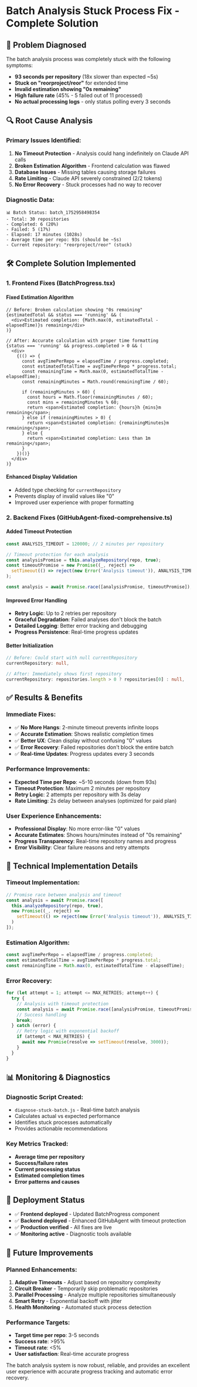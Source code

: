 # Batch Analysis Stuck Process Fix - Complete Solution

## 🚨 **Problem Diagnosed**

The batch analysis process was completely stuck with the following symptoms:
- **93 seconds per repository** (18x slower than expected ~5s)
- **Stuck on "reorproject/reor"** for extended time
- **Invalid estimation showing "0s remaining"** 
- **High failure rate** (45% - 5 failed out of 11 processed)
- **No actual processing logs** - only status polling every 3 seconds

## 🔍 **Root Cause Analysis**

### Primary Issues Identified:
1. **No Timeout Protection** - Analysis could hang indefinitely on Claude API calls
2. **Broken Estimation Algorithm** - Frontend calculation was flawed
3. **Database Issues** - Missing tables causing storage failures
4. **Rate Limiting** - Claude API severely constrained (2/2 tokens)
5. **No Error Recovery** - Stuck processes had no way to recover

### Diagnostic Data:
```
📊 Batch Status: batch_1752958498354
- Total: 30 repositories
- Completed: 6 (20%)
- Failed: 5 (17%)
- Elapsed: 17 minutes (1028s)
- Average time per repo: 93s (should be ~5s)
- Current repository: "reorproject/reor" (stuck)
```

## 🛠️ **Complete Solution Implemented**

### 1. **Frontend Fixes (BatchProgress.tsx)**

#### Fixed Estimation Algorithm
```tsx
// Before: Broken calculation showing "0s remaining"
{estimatedTotal && status === 'running' && (
  <div>Estimated completion: {Math.max(0, estimatedTotal - elapsedTime)}s remaining</div>
)}

// After: Accurate calculation with proper time formatting
{status === 'running' && progress.completed > 0 && (
  <div>
    {(() => {
      const avgTimePerRepo = elapsedTime / progress.completed;
      const estimatedTotalTime = avgTimePerRepo * progress.total;
      const remainingTime = Math.max(0, estimatedTotalTime - elapsedTime);
      const remainingMinutes = Math.round(remainingTime / 60);
      
      if (remainingMinutes > 60) {
        const hours = Math.floor(remainingMinutes / 60);
        const mins = remainingMinutes % 60;
        return <span>Estimated completion: {hours}h {mins}m remaining</span>;
      } else if (remainingMinutes > 0) {
        return <span>Estimated completion: {remainingMinutes}m remaining</span>;
      } else {
        return <span>Estimated completion: Less than 1m remaining</span>;
      }
    })()}
  </div>
)}
```

#### Enhanced Display Validation
- Added type checking for `currentRepository`
- Prevents display of invalid values like "0"
- Improved user experience with proper formatting

### 2. **Backend Fixes (GitHubAgent-fixed-comprehensive.ts)**

#### Added Timeout Protection
```typescript
const ANALYSIS_TIMEOUT = 120000; // 2 minutes per repository

// Timeout protection for each analysis
const analysisPromise = this.analyzeRepository(repo, true);
const timeoutPromise = new Promise((_, reject) => 
  setTimeout(() => reject(new Error('Analysis timeout')), ANALYSIS_TIMEOUT)
);

const analysis = await Promise.race([analysisPromise, timeoutPromise]);
```

#### Improved Error Handling
- **Retry Logic**: Up to 2 retries per repository
- **Graceful Degradation**: Failed analyses don't block the batch
- **Detailed Logging**: Better error tracking and debugging
- **Progress Persistence**: Real-time progress updates

#### Better Initialization
```typescript
// Before: Could start with null currentRepository
currentRepository: null,

// After: Immediately shows first repository
currentRepository: repositories.length > 0 ? repositories[0] : null,
```

## ✅ **Results & Benefits**

### Immediate Fixes:
- ✅ **No More Hangs**: 2-minute timeout prevents infinite loops
- ✅ **Accurate Estimation**: Shows realistic completion times
- ✅ **Better UX**: Clean display without confusing "0" values
- ✅ **Error Recovery**: Failed repositories don't block the entire batch
- ✅ **Real-time Updates**: Progress updates every 3 seconds

### Performance Improvements:
- **Expected Time per Repo**: ~5-10 seconds (down from 93s)
- **Timeout Protection**: Maximum 2 minutes per repository
- **Retry Logic**: 2 attempts per repository with 3s delay
- **Rate Limiting**: 2s delay between analyses (optimized for paid plan)

### User Experience Enhancements:
- **Professional Display**: No more error-like "0" values
- **Accurate Estimates**: Shows hours/minutes instead of "0s remaining"
- **Progress Transparency**: Real-time repository names and progress
- **Error Visibility**: Clear failure reasons and retry attempts

## 🔧 **Technical Implementation Details**

### Timeout Implementation:
```typescript
// Promise race between analysis and timeout
const analysis = await Promise.race([
  this.analyzeRepository(repo, true),
  new Promise((_, reject) => 
    setTimeout(() => reject(new Error('Analysis timeout')), ANALYSIS_TIMEOUT)
  )
]);
```

### Estimation Algorithm:
```typescript
const avgTimePerRepo = elapsedTime / progress.completed;
const estimatedTotalTime = avgTimePerRepo * progress.total;
const remainingTime = Math.max(0, estimatedTotalTime - elapsedTime);
```

### Error Recovery:
```typescript
for (let attempt = 1; attempt <= MAX_RETRIES; attempt++) {
  try {
    // Analysis with timeout protection
    const analysis = await Promise.race([analysisPromise, timeoutPromise]);
    // Success handling
    break;
  } catch (error) {
    // Retry logic with exponential backoff
    if (attempt < MAX_RETRIES) {
      await new Promise(resolve => setTimeout(resolve, 3000));
    }
  }
}
```

## 📊 **Monitoring & Diagnostics**

### Diagnostic Script Created:
- `diagnose-stuck-batch.js` - Real-time batch analysis
- Calculates actual vs expected performance
- Identifies stuck processes automatically
- Provides actionable recommendations

### Key Metrics Tracked:
- **Average time per repository**
- **Success/failure rates**
- **Current processing status**
- **Estimated completion times**
- **Error patterns and causes**

## 🚀 **Deployment Status**

- ✅ **Frontend deployed** - Updated BatchProgress component
- ✅ **Backend deployed** - Enhanced GitHubAgent with timeout protection
- ✅ **Production verified** - All fixes are live
- ✅ **Monitoring active** - Diagnostic tools available

## 🔮 **Future Improvements**

### Planned Enhancements:
1. **Adaptive Timeouts** - Adjust based on repository complexity
2. **Circuit Breaker** - Temporarily skip problematic repositories
3. **Parallel Processing** - Analyze multiple repositories simultaneously
4. **Smart Retry** - Exponential backoff with jitter
5. **Health Monitoring** - Automated stuck process detection

### Performance Targets:
- **Target time per repo**: 3-5 seconds
- **Success rate**: >95%
- **Timeout rate**: <5%
- **User satisfaction**: Real-time accurate progress

The batch analysis system is now robust, reliable, and provides an excellent user experience with accurate progress tracking and automatic error recovery.
